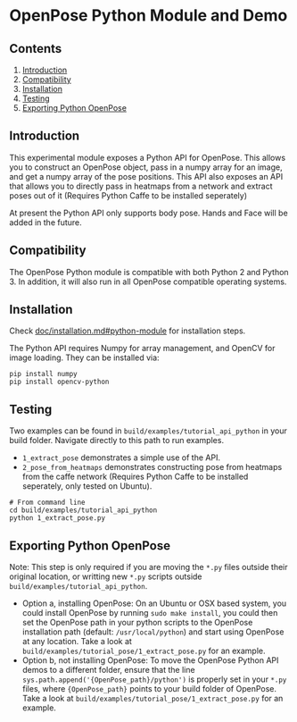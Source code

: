 OpenPose Python Module and Demo
=============================================

## Contents
1. [Introduction](#introduction)
2. [Compatibility](#compatibility)
3. [Installation](#installation)
4. [Testing](#testing)
5. [Exporting Python OpenPose](#exporting-python-openpose)



## Introduction
This experimental module exposes a Python API for OpenPose. This allows you to construct an OpenPose object, pass in a numpy array for an image, and get a numpy array of the pose positions. This API also exposes an API that allows you to directly pass in heatmaps from a network and extract poses out of it (Requires Python Caffe to be installed seperately)

At present the Python API only supports body pose. Hands and Face will be added in the future.



## Compatibility
The OpenPose Python module is compatible with both Python 2 and Python 3. In addition, it will also run in all OpenPose compatible operating systems.



## Installation
Check [doc/installation.md#python-module](../installation.md#python-api) for installation steps.

The Python API requires Numpy for array management, and OpenCV for image loading. They can be installed via:

```
pip install numpy
pip install opencv-python
```



## Testing
Two examples can be found in `build/examples/tutorial_api_python` in your build folder. Navigate directly to this path to run examples.

- `1_extract_pose` demonstrates a simple use of the API.
- `2_pose_from_heatmaps` demonstrates constructing pose from heatmaps from the caffe network (Requires Python Caffe to be installed seperately, only tested on Ubuntu).

```
# From command line
cd build/examples/tutorial_api_python
python 1_extract_pose.py
```



## Exporting Python OpenPose
Note: This step is only required if you are moving the `*.py` files outside their original location, or writting new `*.py` scripts outside `build/examples/tutorial_api_python`.

- Option a, installing OpenPose: On an Ubuntu or OSX based system, you could install OpenPose by running `sudo make install`, you could then set the OpenPose path in your python scripts to the OpenPose installation path (default: `/usr/local/python`) and start using OpenPose at any location. Take a look at `build/examples/tutorial_pose/1_extract_pose.py` for an example.
- Option b, not installing OpenPose: To move the OpenPose Python API demos to a different folder, ensure that the line `sys.path.append('{OpenPose_path}/python')` is properly set in your `*.py` files, where `{OpenPose_path}` points to your build folder of OpenPose. Take a look at `build/examples/tutorial_pose/1_extract_pose.py` for an example.
